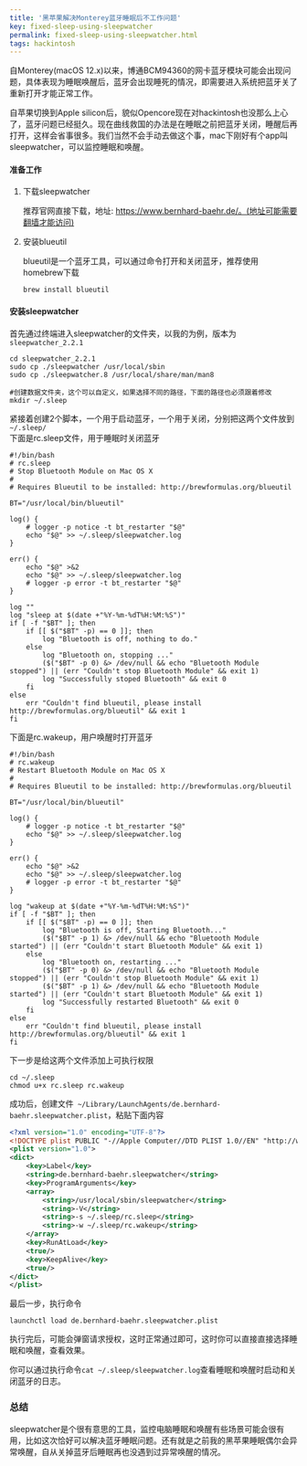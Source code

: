 ```yaml
---
title: '黑苹果解决Monterey蓝牙睡眠后不工作问题'
key: fixed-sleep-using-sleepwatcher
permalink: fixed-sleep-using-sleepwatcher.html
tags: hackintosh
---
```


自Monterey(macOS 12.x)以来，博通BCM94360的网卡蓝牙模块可能会出现问题，具体表现为睡眠唤醒后，蓝牙会出现睡死的情况，即需要进入系统把蓝牙关了重新打开才能正常工作。

自苹果切换到Apple silicon后，貌似Opencore现在对hackintosh也没那么上心了，蓝牙问题已经挺久。现在曲线救国的办法是在睡眠之前把蓝牙关闭，睡醒后再打开，这样会省事很多。我们当然不会手动去做这个事，mac下刚好有个app叫sleepwatcher，可以监控睡眠和唤醒。

#### 准备工作

1. 下载sleepwatcher

   推荐官网直接下载，地址: https://www.bernhard-baehr.de/。(地址可能需要翻墙才能访问)

2. 安装blueutil

   blueutil是一个蓝牙工具，可以通过命令打开和关闭蓝牙，推荐使用homebrew下载

   ```shell
   brew install blueutil
   ```

#### 安装sleepwatcher

首先通过终端进入sleepwatcher的文件夹，以我的为例，版本为`sleepwatcher_2.2.1`

```shell
cd sleepwatcher_2.2.1
sudo cp ./sleepwatcher /usr/local/sbin
sudo cp ./sleepwatcher.8 /usr/local/share/man/man8

#创建数据文件夹，这个可以自定义，如果选择不同的路径，下面的路径也必须跟着修改
mkdir ~/.sleep
```
<!--more-->

紧接着创建2个脚本，一个用于启动蓝牙，一个用于关闭，分别把这两个文件放到`~/.sleep/`   
下面是rc.sleep文件，用于睡眠时关闭蓝牙

```shell
#!/bin/bash
# rc.sleep
# Stop Bluetooth Module on Mac OS X
#
# Requires Blueutil to be installed: http://brewformulas.org/blueutil

BT="/usr/local/bin/blueutil"

log() {
	# logger -p notice -t bt_restarter "$@"
	echo "$@" >> ~/.sleep/sleepwatcher.log
}

err() {
	echo "$@" >&2
	echo "$@" >> ~/.sleep/sleepwatcher.log
	# logger -p error -t bt_restarter "$@"
}

log ""
log "sleep at $(date +"%Y-%m-%dT%H:%M:%S")"
if [ -f "$BT" ]; then
	if [[ $("$BT" -p) == 0 ]]; then
		log "Bluetooth is off, nothing to do."
	else
		log "Bluetooth on, stopping ..."
		($("$BT" -p 0) &> /dev/null && echo "Bluetooth Module stopped") || (err "Couldn't stop Bluetooth Module" && exit 1) 
		log "Successfully stoped Bluetooth" && exit 0
	fi
else
	err "Couldn't find blueutil, please install http://brewformulas.org/blueutil" && exit 1
fi
```

下面是rc.wakeup，用户唤醒时打开蓝牙

```shell
#!/bin/bash
# rc.wakeup
# Restart Bluetooth Module on Mac OS X
#
# Requires Blueutil to be installed: http://brewformulas.org/blueutil

BT="/usr/local/bin/blueutil"

log() {
	# logger -p notice -t bt_restarter "$@"
	echo "$@" >> ~/.sleep/sleepwatcher.log
}

err() {
	echo "$@" >&2
	echo "$@" >> ~/.sleep/sleepwatcher.log
	# logger -p error -t bt_restarter "$@"
}

log "wakeup at $(date +"%Y-%m-%dT%H:%M:%S")"
if [ -f "$BT" ]; then
	if [[ $("$BT" -p) == 0 ]]; then
		log "Bluetooth is off, Starting Bluetooth..."
		($("$BT" -p 1) &> /dev/null && echo "Bluetooth Module started") || (err "Couldn't start Bluetooth Module" && exit 1) 
	else
		log "Bluetooth on, restarting ..."
		($("$BT" -p 0) &> /dev/null && echo "Bluetooth Module stopped") || (err "Couldn't stop Bluetooth Module" && exit 1)
		($("$BT" -p 1) &> /dev/null && echo "Bluetooth Module started") || (err "Couldn't start Bluetooth Module" && exit 1) 
		log "Successfully restarted Bluetooth" && exit 0
	fi
else
	err "Couldn't find blueutil, please install http://brewformulas.org/blueutil" && exit 1
fi
```

下一步是给这两个文件添加上可执行权限

```shell
cd ~/.sleep
chmod u+x rc.sleep rc.wakeup
```

成功后，创建文件` ~/Library/LaunchAgents/de.bernhard-baehr.sleepwatcher.plist`，粘贴下面内容

```xml
<?xml version="1.0" encoding="UTF-8"?>
<!DOCTYPE plist PUBLIC "-//Apple Computer//DTD PLIST 1.0//EN" "http://www.apple.com/DTDs/PropertyList-1.0.dtd">
<plist version="1.0">
<dict>
	<key>Label</key>
	<string>de.bernhard-baehr.sleepwatcher</string>
	<key>ProgramArguments</key>
	<array>
		<string>/usr/local/sbin/sleepwatcher</string>
		<string>-V</string>
		<string>-s ~/.sleep/rc.sleep</string>
		<string>-w ~/.sleep/rc.wakeup</string>
	</array>
	<key>RunAtLoad</key>
	<true/>
	<key>KeepAlive</key>
	<true/>
</dict>
</plist>
```

最后一步，执行命令

```shell
launchctl load de.bernhard-baehr.sleepwatcher.plist
```

执行完后，可能会弹窗请求授权，这时正常通过即可，这时你可以直接直接选择睡眠和唤醒，查看效果。

你可以通过执行命令`cat ~/.sleep/sleepwatcher.log`查看睡眠和唤醒时启动和关闭蓝牙的日志。

### 总结

sleepwatcher是个很有意思的工具，监控电脑睡眠和唤醒有些场景可能会很有用，比如这次恰好可以解决蓝牙睡眠问题。还有就是之前我的黑苹果睡眠偶尔会异常唤醒，自从关掉蓝牙后睡眠再也没遇到过异常唤醒的情况。